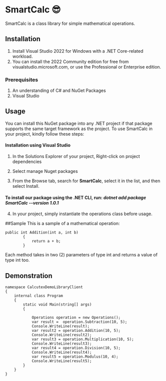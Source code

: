 # SmartCalc 😎
SmartCalc is a class library for simple mathematical operations.

## Installation
1. Install Visual Studio 2022 for Windows with a .NET Core-related workload.
2. You can install the 2022 Community edition for free from visualstudio.microsoft.com, or use the Professional or Enterprise edition.

### Prerequisites
1. An understanding of C# and NuGet Packages
2. Visual Studio

## Usage
You can install this NuGet package into any .NET project if that package supports the same target framework as the project. To use SmartCalc in your project, kindly follow these steps:

#### Installation using Visual Studio
1. In the Solutions Explorer of your project, Right-click on project dependencies 

2. Select manage Nuget packages

3. From the Browse tab, search for **SmartCalc**, select it in the list, and then select Install.

#### To install our package using the .NET CLI, run: *dotnet add package SmartCalc --version 1.0.1* 

4. In your project, simply instantiate the operations class before usage.  

##Sample
This is a sample of a mathematical operation:
```
public int Addition(int a, int b)
        {
            return a + b;
        }      
```
Each method takes in two (2) parameters of type int and returns a value of type int too.

## Demonstration 
```
namespace CalcutexDemoLibraryClient
{
    internal class Program
    {
        static void Main(string[] args)
        {

            Operations operation = new Operations();
            var result =  operation.Subtraction(10, 5);
            Console.WriteLine(result);
            var result2 = operation.Addition(10, 5);
            Console.WriteLine(result2);
            var result3 = operation.Multiplication(10, 5);
            Console.WriteLine(result3);
            var result4 = operation.Division(10, 5);
            Console.WriteLine(result4);
            var result5 = operation.Modulus(10, 4);
            Console.WriteLine(result5);
        }
    }
}
```

